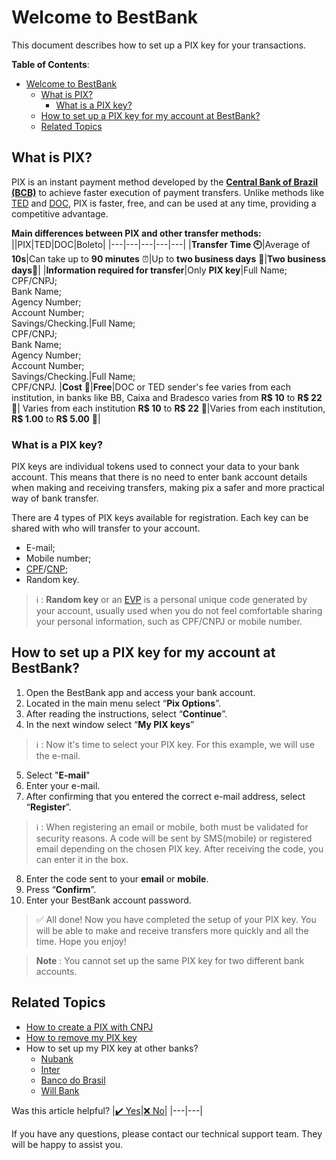 # Welcome to BestBank

This document describes how to set up a PIX key for your transactions.

**Table of Contents**:

- [Welcome to BestBank](#welcome-to-bestbank)
  - [What is PIX?](#what-is-pix)
    - [What is a PIX key?](#what-is-a-pix-key)
  - [How to set up a PIX key for my account at BestBank?](#how-to-set-up-a-pix-key-for-my-account-at-bestbank)
  - [Related Topics](#related-topics)


## What is PIX?

PIX is an instant payment method developed by the [**Central Bank of Brazil (BCB)**](https://www.bcb.gov.br) to achieve faster execution of payment transfers. Unlike methods like [TED](https://www.bcb.gov.br/acessoinformacao/perguntasfrequentes-respostas/faq_transferencias "Transferência Eletrônica Disponível") and [DOC](https://www.bcb.gov.br/acessoinformacao/perguntasfrequentes-respostas/faq_transferencias "Documento de Ordem de Crédito"), PIX is faster, free, and can be used at any time, providing a competitive advantage.

**Main differences between PIX and other transfer methods:**
||PIX|TED|DOC|Boleto|
|---|---|---|---|---|
|**Transfer Time :clock10:**|Average of **10s**|Can take up to **90 minutes** :alarm_clock:|Up to **two business days** :calendar:|**Two business days**:calendar:|
|**Information required for transfer**|Only **PIX key**|Full Name; <br> CPF/CNPJ;  <br> Bank Name;  <br>  Agency Number; <br> Account Number; <br> Savings/Checking.|Full Name; <br> CPF/CNPJ;  <br> Bank Name;  <br>  Agency Number; <br> Account Number; <br> Savings/Checking.|Full Name; <br> CPF/CNPJ.
|**Cost** :money_with_wings:|**Free**|DOC or TED sender's fee varies from each institution, in banks like BB, Caixa and Bradesco varies from **R$ 10** to **R$ 22** :money_with_wings:| Varies from each institution **R$ 10** to **R$ 22** :money_with_wings:|Varies from each institution, **R$ 1.00** to **R$ 5.00** :money_with_wings:|

### What is a PIX key?

PIX keys are individual tokens used to connect your data to your bank account. This means that there is no need to enter bank account details when making and receiving transfers, making pix a safer and more practical way of bank transfer.

There are 4 types of PIX keys available for registration. Each key can be shared with who will transfer to your account.

- E-mail;
- Mobile number;
- [CPF](CPF "(Cadastro de Pessoas Físicas) translates to the Individual Taxpayer Registry. It is a unique number for each Brazilian citizen or resident alien who pays taxes. It's required for many everyday transactions, such as opening bank accounts, applying for jobs, or registering for utilities.")/[CNP](CNPJ "(Cadastro Nacional da Pessoa Jurídica) stands for the National Registry of Legal Entities. It is a number that identifies a business entity in Brazil. Just like the CPF for individuals, the CNPJ is essential for companies to perform legal activities, including hiring employees, paying taxes, and opening business bank accounts.");
- Random key.

> :information_source:
> : **Random key** or an [EVP](https://www.bcb.gov.br/estabilidadefinanceira/perguntaserespostaspix "Endereço Virtual de Pagamento") is a personal unique code generated by your account, usually used when you do not feel comfortable sharing your personal information, such as CPF/CNPJ or mobile number.

## How to set up a PIX key for my account at BestBank?

1. Open the BestBank app and access your bank account.
2. Located in the main menu select “**Pix Options**”.
3. After reading the instructions, select “**Continue**”.
4. In the next window select “**My PIX keys**”

> :information_source: 
> : Now it's time to select your PIX key. For this example, we will use the e-mail.

5. Select "**E-mail**"
6. Enter your e-mail.
7. After confirming that you entered the correct e-mail address, select “**Register**”.

> :information_source: 
> : When registering an email or mobile, both must be validated for security reasons. A code will be sent by SMS(mobile) or registered email depending on the chosen PIX key. After receiving the code, you can enter it in the box.

8. Enter the code sent to your **email** or **mobile**.
9. Press “**Confirm**”.
10. Enter your BestBank account password.


> :white_check_mark: All done! Now you have completed the setup of your PIX key. You will be able to make and receive transfers more quickly and all the time. Hope you enjoy! 

> **Note**
> : You cannot set up the same PIX key for two different bank accounts.

## Related Topics

- [How to create a PIX with CNPJ](javascript:void(0))
- [How to remove my PIX key](javascript:void(0))
- How to set up my PIX key at other banks?
  - [Nubank](https://blog.nubank.com.br/como-transferir-pix-no-nubank/)
  - [Inter](https://www.bancointer.com.br/pix/)
  - [Banco do Brasil](https://www.bb.com.br/pbb/pagina-inicial/solucoes-digitais/como-fazer/cadastro-no-pix)
  - [Will Bank](https://ajuda.willbank.com.br/hc/pt-br/articles/4411334723348)


Was this article helpful?
|[:heavy_check_mark: Yes](javascript:void(0))|[:x: No](javascript:void(0))|
|---|---|

If you have any questions, please contact our technical support team. They will be happy to assist you.
